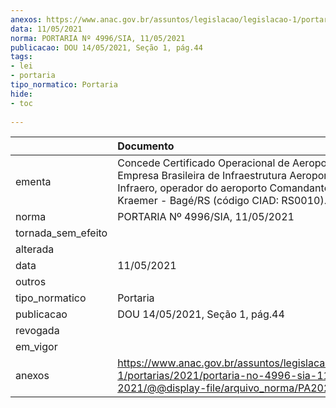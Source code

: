 ```yaml
---
anexos: https://www.anac.gov.br/assuntos/legislacao/legislacao-1/portarias/2021/portaria-no-4996-sia-11-05-2021/@@display-file/arquivo_norma/PA2021-4996.pdf
data: 11/05/2021
norma: PORTARIA Nº 4996/SIA, 11/05/2021
publicacao: DOU 14/05/2021, Seção 1, pág.44
tags:
- lei
- portaria
tipo_normatico: Portaria
hide: 
- toc 
 
---
```


|                    | Documento                                                                                                                                                                                       |
|:-------------------|:------------------------------------------------------------------------------------------------------------------------------------------------------------------------------------------------|
| ementa             | Concede Certificado Operacional de Aeroporto à Empresa Brasileira de Infraestrutura Aeroportuária - Infraero, operador do aeroporto Comandante Gustavo Kraemer - Bagé/RS (código CIAD: RS0010). |
| norma              | PORTARIA Nº 4996/SIA, 11/05/2021                                                                                                                                                                |
| tornada_sem_efeito |                                                                                                                                                                                                 |
| alterada           |                                                                                                                                                                                                 |
| data               | 11/05/2021                                                                                                                                                                                      |
| outros             |                                                                                                                                                                                                 |
| tipo_normatico     | Portaria                                                                                                                                                                                        |
| publicacao         | DOU 14/05/2021, Seção 1, pág.44                                                                                                                                                                 |
| revogada           |                                                                                                                                                                                                 |
| em_vigor           |                                                                                                                                                                                                 |
| anexos             | https://www.anac.gov.br/assuntos/legislacao/legislacao-1/portarias/2021/portaria-no-4996-sia-11-05-2021/@@display-file/arquivo_norma/PA2021-4996.pdf                                            |